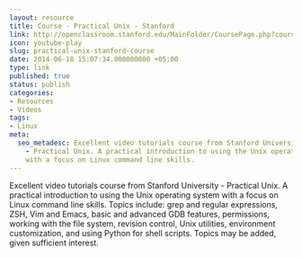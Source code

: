 ```yaml
---
layout: resource
title: Course - Practical Unix - Stanford
link: http://openclassroom.stanford.edu/MainFolder/CoursePage.php?course=PracticalUnix
icon: youtube-play
slug: practical-unix-stanford-course
date: 2014-06-18 15:07:34.000000000 +05:00
type: link
published: true
status: publish
categories:
- Resources
- Videos
tags:
- Linux
meta:
  seo_metadesc: Excellent video tutorials course from Stanford University
    - Practical Unix. A practical introduction to using the Unix operating system
    with a focus on Linux command line skills.
---
```


Excellent video tutorials course from Stanford University - Practical Unix. A practical introduction to using the Unix operating system with a focus on Linux command line skills. Topics include: grep and regular expressions, ZSH, Vim and Emacs, basic and advanced GDB features, permissions, working with the file system, revision control, Unix utilities, environment customization, and using Python for shell scripts. Topics may be added, given sufficient interest.
